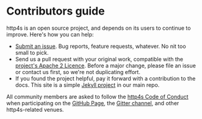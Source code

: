 # Contributors guide

http4s is an open source project, and depends on its users to continue
to improve.  Here's how you can help:

* [Submit an issue](http://github.com/http4s/http4s/issues/new).  Bug
  reports, feature requests, whatever.  No nit too small to pick.</li>
* Send us a pull request with your original work, compatible with the
  [project's Apache 2
  Licence](https://raw.githubusercontent.com/http4s/http4s/master/LICENSE).
  Before a major change, please file an issue or contact us first, so
  we're not duplicating effort.
* If you found the project helpful, pay it forward with a contribution
  to the docs. This site is a simple [Jekyll
  project](http://github.com/http4s/http4s/tree/master/src/jekyll) in
  our main repo.

All community members are asked to follow the 
[http4s Code of Conduct](http://http4s.org/conduct.html) when
participating on the [GitHub Page](https://github.com/http4s/), 
the [Gitter channel](http://gitter.com/http4s/http4s), and other 
http4s-related venues.
